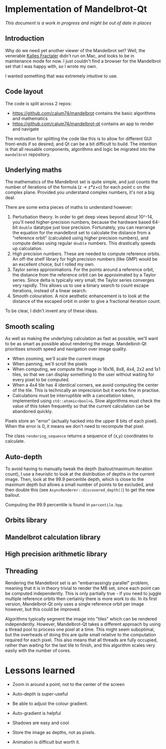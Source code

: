 # Implementation of Mandelbrot-Qt

*This document is a work in progress and might be out of date in places*

## Introduction

Why do we need yet another viewer of the Mandelbrot set? Well, the venerable [Kalles Fractaler](https://fraktaler.mathr.co.uk/) didn't run on Mac, and looks to be in maintenance mode for now. I just couldn't find a browser for the Mandelbrot set that I was happy with, so I wrote my own.

I wanted something that was extremely intuitive to use.

## Code layout

The code is split across 2 repos: 

- https://github.com/calum74/mandelbrot contains the basic algorithms and mathematics
- https://github.com/calum74/mandelbrot-qt contains an app to render and navigate

The motivation for splitting the code like this is to allow for different GUI front-ends if so desired, and Qt can be a bit difficult to build. The intention is that all reusable components, algorithms and logic be migrated into the `mandelbrot` repository.

## Underlying maths

The mathematics of the Mandelbrot set is quite simple, and just counts the number of iterations of the formula (z -> z*z+c) for each point c on the complex plane. Provided you understand complex numbers, it's not a big deal.

There are some extra pieces of maths to understand however:

1. Perturbation theory. In order to get deep views beyond about 10^-14, you'll need higher-precision numbers, because the hardware based 64-bit `double` datatype just lose precision. Fortunately, you can rearrange the equation for the mandelbrot set to calculate the distance from a "reference orbit" (calculated using higher precision numbers), and compute deltas using regular `double` numbers. This drastically speeds up calculation.
2. High precision numbers. These are needed to compute reference orbits. An off-the shelf library for high precision numbers (like GMP) would be an excellent choice, but I rolled my own.
3. Taylor series approximations. For the points around a reference orbit, the distance from the reference orbit can be approximated by a Taylor series. Since delta is typically very small, the Taylor series converges very rapidly. This allows us to use a binary search to count escape iterations, instead of a linear search.
4. Smooth colouration. A nice aesthetic enhancement is to look at the distance of the escaped orbit in order to give a fractional iteration count.

To be clear, I didn't invent any of these ideas.

## Smooth scaling

As well as making the underlying calculation as fast as possible, we'll want to be as smart as possible about rendering the image. Mandelbrot-Qt prioritises smooth speed and navigation over image quality.

- When zooming, we'll scale the current image
- When panning, we'll scroll the pixels
- When computing, we compute the image in 16x16, 8x8, 4x4, 2x2 and 1x1 tiles, so that we can display something to the user without waiting for every pixel to be computed.
- When a 4x4 tile has 4 identical corners, we avoid computing the center of the tile. This is technically an imprecision but it works fine in practise.
- Calculations must be interruptible with a cancellation token, implemented using `std::atomic<bool>&`. Slow algorithms must check the value of this token frequently so that the current calculation can be abandoned quickly.

Pixels store an "error" (actually hacked into the upper 8 bits of each pixel). When the error is 0, it means we don't need to recompute that pixel.

The class `rendering_sequence` returns a sequence of (x,y) coordinates to calculate.

## Auto-depth

To avoid having to manually tweak the depth (bailout/maximum iteration count), I use a heuristic to look at the distribution of depths in the current image.
Then, look at the 99.9 percentile depth, which is close to the maximum depth but allows a small number of points to be excluded, and then double this (see `AsyncRenderer::discovered_depth()`) to get the new bailout.

Computing the 99.9 percentile is found in `percentile.hpp`.

## Orbits library

## Mandelbrot calculation library

## High precision arithmetic library

## Threading

Rendering the Mandelbrot set is an "embarrassingly parallel" problem, meaning that it is in theory trivial to render the MB set, since each point can be computed independently. This is only partially true - if you need to juggle multiple reference orbits then certainly there is more work to do. In its first version, Mandelbrot-Qt only uses a single reference orbit per image however, but this could be improved.

Algorithms typically segment the image into "tiles" which can be rendered independently. However, Mandelbrot-Qt takes a different approach by using a thread pool to process one pixel at a time. This might seem suboptimal, but the overheads of doing this are quite small relative to the computation required for each pixel. This also means that all threads are fully occupied, rather than waiting for the last tile to finish, and this algorithm scales very easily with the number of cores.

# Lessons learned

* Zoom in around a point, not to the center of the screen

* Auto-depth is super-useful

* Be able to adjust the colour gradient.

* Auto-gradient is helpful

* Shadows are easy and cool

* Store the image as depths, not as pixels.

* Animation is difficult but worth it.
